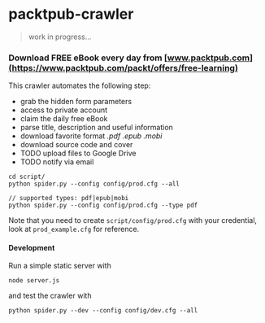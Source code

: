 # packtpub-crawler

> work in progress...

### Download FREE eBook every day from [www.packtpub.com](https://www.packtpub.com/packt/offers/free-learning)

This crawler automates the following step:

* grab the hidden form parameters
* access to private account
* claim the daily free eBook
* parse title, description and useful information
* download favorite format *.pdf .epub .mobi*
* download source code and cover
* TODO upload files to Google Drive
* TODO notify via email

```
cd script/
python spider.py --config config/prod.cfg --all

// supported types: pdf|epub|mobi
python spider.py --config config/prod.cfg --type pdf
```

Note that you need to create `script/config/prod.cfg` with your credential, look at `prod_example.cfg` for reference.

#### Development
Run a simple static server with
```
node server.js
```
and test the crawler with
```
python spider.py --dev --config config/dev.cfg --all
```
